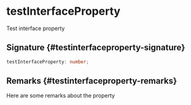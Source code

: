 # testInterfaceProperty

Test interface property

## Signature {#testinterfaceproperty-signature}

```typescript
testInterfaceProperty: number;
```

## Remarks {#testinterfaceproperty-remarks}

Here are some remarks about the property

